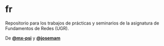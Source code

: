 # fr

Repositorio para los trabajos de prácticas y seminarios de la asignatura de Fundamentos de Redes (UGR).

De [**@mx-psi**](https://github.com/mx-psi) y [**@josemam**](https://github.com/josemam)
